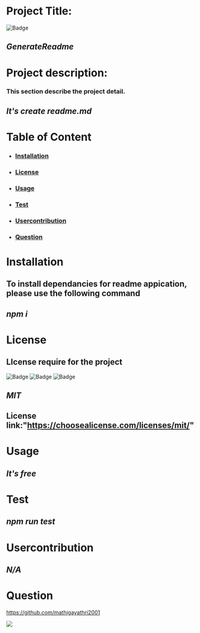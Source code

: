 
  # Project Title:

  ![Badge](https://img.shields.io/static/v1?label=GenerateReadme&message=projecttitle&color=success)
  
  ## *GenerateReadme*

  # Project description:
  ### This section describe the project detail.

  ## *It's create readme.md*
  
  # Table of Content

  * ### **[Installation](#installation)**

  * ### **[License](#license)** 

  * ### **[Usage](#usage)**

  * ### **[Test](#test)**

  * ### **[Usercontribution](#usercontribution)**

  * ### **[Question](#question)** 
  
  
  # Installation

  ## To install dependancies for readme appication, please use the following command
  ## *npm i*

  # License

  ## LIcense require for the project
  ![Badge](https://img.shields.io/static/v1?label=MIT&message=License&color=brightgreen)
  ![Badge](https://img.shields.io/static/v1?label=GPL-3.0&message=License&color=blueviolet)
  ![Badge](https://img.shields.io/static/v1?label=MPL-2.0&message=License&color=red)

  ## *MIT*
  ## License link:"https://choosealicense.com/licenses/mit/"
  
  # Usage

  ## *It's free*

  # Test

  ## *npm run test*

  # Usercontribution

  ## *N/A*

  # Question

  https://github.com/mathigayathri2001

  <img src= "https://avatars1.githubusercontent.com/u/60233461?v=4"/>
 
